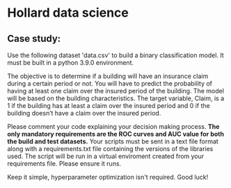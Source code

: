 # Hollard data science

## Case study:
Use the following dataset 'data.csv' to build a binary classification model. It must be built in a python 3.9.0 environment.

The objective is to determine if a building will have an insurance claim during a certain period or not. You will have to predict the probability of having at least one claim over the insured period of the building. The model will be based on the building characteristics. The target variable, Claim, is a 1 if the building has at least a claim over the insured period and 0 if the building doesn’t have a claim over the insured period.

Please comment your code explaining your decision making process. **The only mandatory requirements are the ROC curves and AUC value for both the build and test datasets.**
Your scripts must be sent in a text file format along with a requirements.txt file containing the versions of the libraries used. The script will be run in a virtual enviroment created from your requirements file. Please ensure it runs.

Keep it simple, hyperparameter optimization isn't required. Good luck!


